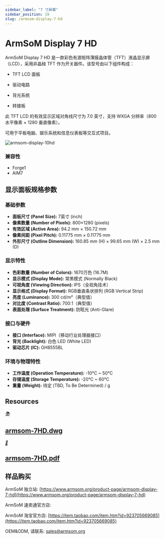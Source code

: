 ```yaml
---
sidebar_label: "7 寸屏幕"
sidebar_position: 19
slug: /armsom-display-7-hd
---
```

#  ArmSoM  Display 7 HD

ArmSoM  Display 7 HD 是一款彩色有源矩阵薄膜晶体管（TFT）液晶显示屏（LCD），采用非晶硅 TFT 作为开关器件。该型号由以下组件构成：
- ​TFT LCD 面板​​

- ​驱动电路​​

- ​背光系统

- 转接板

此 TFT LCD 的​​有效显示区域对角线尺寸为 7.0 英寸​​，支持 ​​WXGA 分辨率​​（800 水平像素 × 1280 垂直像素）。

可用于平板电脑、娱乐系统和信息仪表板等交互式项目。

![armsom-display-10hd](/img/accessories/armsom-display-10hd.png)

### 兼容性
- Forge1
- AIM7

## 显示面板规格参数

### 基础参数
- **面板尺寸 (Panel Size):** 7英寸 (inch)  
- **像素数量 (Number of Pixels):** 800×1280 (pixels)  
- **有效区域 (Active Area):** 94.2 mm × 150.72 mm  
- **像素间距 (Pixel Pitch):** 0.11775 mm × 0.11775 mm  
- **外形尺寸 (Outline Dimension):** 160.85 mm (H) × 99.65 mm (W) × 2.5 mm (D)  

### 显示特性
- **色彩数量 (Number of Colors):** 1670万色 (16.7M)  
- **显示模式 (Display Mode):** 常黑模式 (Normally Black)  
- **可视角度 (Viewing Direction):** IPS（全视角技术）  
- **显示格式 (Display Format):** RGB垂直条状排列 (RGB Vertical Strip)  
- **亮度 (Luminance):** 300 cd/m²（典型值）  
- **对比度 (Contrast Ratio):** 700:1（典型值）  
- **表面处理 (Surface Treatment):** 防眩光 (Anti-Glare)  

### 接口与硬件
- **接口 (Interface):** MIPI（移动行业处理器接口）  
- **背光 (Backlight):** 白色 LED (White LED)  
- **驱动芯片 (IC):** GH8555BL  

### 环境与物理特性
- **工作温度 (Operation Temperature):** -10°C ~ 50°C  
- **存储温度 (Storage Temperature):** -20°C ~ 60°C  
- **重量 (Weight):** 待定 (TBD, To Be Determined) / g 


## Resources
<div class="cards">
    <a href="https://pan.baidu.com/s/1gwBWVhTw9nfQnBvsymUV1g?pwd=arms" class="card-link">
        <div class="card">
            <div class="icon">
                <i>📚</i>
            </div>
            <div class="content">
                <h2>armsom-7HD.dwg</h2>
            </div>
        </div>
    </a>
      <a href="https://pan.baidu.com/s/1FwKmGfFqMuH5QpmNfw4vZQ?pwd=kxtv" class="card-link">
        <div class="card">
            <div class="icon">
                <i>📜</i>
            </div>
            <div class="content">
                <h2>armsom-7HD.pdf</h2>
            </div>
        </div>
    </a>
</div>

## 样品购买
ArmSoM 独立站: [https://www.armsom.org/product-page/armsom-display-7-hd](https://www.armsom.org/product-page/armsom-display-7-hd)
 
ArmSoM 速卖通官方店: 

ArmSoM 淘宝官方店: [https://item.taobao.com/item.htm?id=923705669085](https://item.taobao.com/item.htm?id=923705669085)

OEM&ODM,  请联系: sales@armsom.org